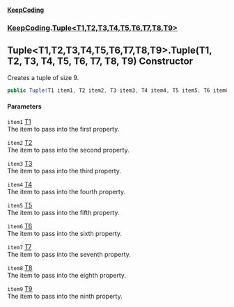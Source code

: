 #### [KeepCoding](index.md 'index')
### [KeepCoding](KeepCoding.md 'KeepCoding').[Tuple&lt;T1,T2,T3,T4,T5,T6,T7,T8,T9&gt;](Tuple.T1.T2.T3.T4.T5.T6.T7.T8.T9..md 'KeepCoding.Tuple&lt;T1,T2,T3,T4,T5,T6,T7,T8,T9&gt;')
## Tuple&lt;T1,T2,T3,T4,T5,T6,T7,T8,T9&gt;.Tuple(T1, T2, T3, T4, T5, T6, T7, T8, T9) Constructor
Creates a tuple of size 9.  
```csharp
public Tuple(T1 item1, T2 item2, T3 item3, T4 item4, T5 item5, T6 item6, T7 item7, T8 item8, T9 item9);
```
#### Parameters
<a name='KeepCoding.Tuple.T1.T2.T3.T4.T5.T6.T7.T8.T9..Tuple(T1.T2.T3.T4.T5.T6.T7.T8.T9).item1'></a>
`item1` [T1](Tuple.T1.T2.T3.T4.T5.T6.T7.T8.T9..md#KeepCoding.Tuple.T1.T2.T3.T4.T5.T6.T7.T8.T9..T1 'KeepCoding.Tuple&lt;T1,T2,T3,T4,T5,T6,T7,T8,T9&gt;.T1')  
The item to pass into the first property.
  
<a name='KeepCoding.Tuple.T1.T2.T3.T4.T5.T6.T7.T8.T9..Tuple(T1.T2.T3.T4.T5.T6.T7.T8.T9).item2'></a>
`item2` [T2](Tuple.T1.T2.T3.T4.T5.T6.T7.T8.T9..md#KeepCoding.Tuple.T1.T2.T3.T4.T5.T6.T7.T8.T9..T2 'KeepCoding.Tuple&lt;T1,T2,T3,T4,T5,T6,T7,T8,T9&gt;.T2')  
The item to pass into the second property.
  
<a name='KeepCoding.Tuple.T1.T2.T3.T4.T5.T6.T7.T8.T9..Tuple(T1.T2.T3.T4.T5.T6.T7.T8.T9).item3'></a>
`item3` [T3](Tuple.T1.T2.T3.T4.T5.T6.T7.T8.T9..md#KeepCoding.Tuple.T1.T2.T3.T4.T5.T6.T7.T8.T9..T3 'KeepCoding.Tuple&lt;T1,T2,T3,T4,T5,T6,T7,T8,T9&gt;.T3')  
The item to pass into the third property.
  
<a name='KeepCoding.Tuple.T1.T2.T3.T4.T5.T6.T7.T8.T9..Tuple(T1.T2.T3.T4.T5.T6.T7.T8.T9).item4'></a>
`item4` [T4](Tuple.T1.T2.T3.T4.T5.T6.T7.T8.T9..md#KeepCoding.Tuple.T1.T2.T3.T4.T5.T6.T7.T8.T9..T4 'KeepCoding.Tuple&lt;T1,T2,T3,T4,T5,T6,T7,T8,T9&gt;.T4')  
The item to pass into the fourth property.
  
<a name='KeepCoding.Tuple.T1.T2.T3.T4.T5.T6.T7.T8.T9..Tuple(T1.T2.T3.T4.T5.T6.T7.T8.T9).item5'></a>
`item5` [T5](Tuple.T1.T2.T3.T4.T5.T6.T7.T8.T9..md#KeepCoding.Tuple.T1.T2.T3.T4.T5.T6.T7.T8.T9..T5 'KeepCoding.Tuple&lt;T1,T2,T3,T4,T5,T6,T7,T8,T9&gt;.T5')  
The item to pass into the fifth property.
  
<a name='KeepCoding.Tuple.T1.T2.T3.T4.T5.T6.T7.T8.T9..Tuple(T1.T2.T3.T4.T5.T6.T7.T8.T9).item6'></a>
`item6` [T6](Tuple.T1.T2.T3.T4.T5.T6.T7.T8.T9..md#KeepCoding.Tuple.T1.T2.T3.T4.T5.T6.T7.T8.T9..T6 'KeepCoding.Tuple&lt;T1,T2,T3,T4,T5,T6,T7,T8,T9&gt;.T6')  
The item to pass into the sixth property.
  
<a name='KeepCoding.Tuple.T1.T2.T3.T4.T5.T6.T7.T8.T9..Tuple(T1.T2.T3.T4.T5.T6.T7.T8.T9).item7'></a>
`item7` [T7](Tuple.T1.T2.T3.T4.T5.T6.T7.T8.T9..md#KeepCoding.Tuple.T1.T2.T3.T4.T5.T6.T7.T8.T9..T7 'KeepCoding.Tuple&lt;T1,T2,T3,T4,T5,T6,T7,T8,T9&gt;.T7')  
The item to pass into the seventh property.
  
<a name='KeepCoding.Tuple.T1.T2.T3.T4.T5.T6.T7.T8.T9..Tuple(T1.T2.T3.T4.T5.T6.T7.T8.T9).item8'></a>
`item8` [T8](Tuple.T1.T2.T3.T4.T5.T6.T7.T8.T9..md#KeepCoding.Tuple.T1.T2.T3.T4.T5.T6.T7.T8.T9..T8 'KeepCoding.Tuple&lt;T1,T2,T3,T4,T5,T6,T7,T8,T9&gt;.T8')  
The item to pass into the eighth property.
  
<a name='KeepCoding.Tuple.T1.T2.T3.T4.T5.T6.T7.T8.T9..Tuple(T1.T2.T3.T4.T5.T6.T7.T8.T9).item9'></a>
`item9` [T9](Tuple.T1.T2.T3.T4.T5.T6.T7.T8.T9..md#KeepCoding.Tuple.T1.T2.T3.T4.T5.T6.T7.T8.T9..T9 'KeepCoding.Tuple&lt;T1,T2,T3,T4,T5,T6,T7,T8,T9&gt;.T9')  
The item to pass into the ninth property.
  
